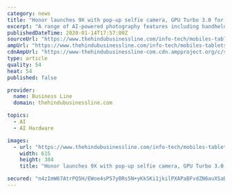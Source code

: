 ```yaml
---
category: news
title: "Honor launches 9X with pop-up selfie camera, GPU Turbo 3.0 for gaming enthusiasts"
excerpt: "A range of AI-powered photography features including handheld detection, light detection and video stabilisation are among the other features. Honor aims to target gaming enthusiasts with the 9X’s GPU Turbo 3.0 technology that can ..."
publishedDateTime: 2020-01-14T17:57:00Z
sourceUrl: "https://www.thehindubusinessline.com/info-tech/mobiles-tablets/honorlaunches-9x-with-pop-upselfiecameragpu-turbo-30-for-gaming-enthusiasts/article30567914.ece"
ampUrl: "https://www.thehindubusinessline.com/info-tech/mobiles-tablets/honorlaunches-9x-with-pop-upselfiecameragpu-turbo-30-for-gaming-enthusiasts/article30567914.ece/amp/"
cdnAmpUrl: "https://www-thehindubusinessline-com.cdn.ampproject.org/c/s/www.thehindubusinessline.com/info-tech/mobiles-tablets/honorlaunches-9x-with-pop-upselfiecameragpu-turbo-30-for-gaming-enthusiasts/article30567914.ece/amp/"
type: article
quality: 54
heat: 54
published: false

provider:
  name: Business Line
  domain: thehindubusinessline.com

topics:
  - AI
  - AI Hardware

images:
  - url: "https://www.thehindubusinessline.com/info-tech/mobiles-tablets/w238wd/article30567946.ece/ALTERNATES/LANDSCAPE_615/Honor9Xjpg"
    width: 615
    height: 384
    title: "Honor launches 9X with pop-up selfie camera, GPU Turbo 3.0 for gaming enthusiasts"

secured: "n4zImW67AtrPQ5H/EWoe4sP57yBRs5N+yKkSKi1jkilPXAPaBFvdZN6auXSaDr0YB60Hpn1/zNWxmjeweP/tb3GbIBYDVL18COtzEZ7MsfofL78oldlp6mgOmH9BOnH3OzgBOEBXCw6UHP0qs1+5vq09mSAnEkWDcrelOK6nP8lcBBl0dryv3wL5/ePE+Lt7bCyn2oo+fjHLfHfhCW1t2IrnUZlChZOG6beDWkbmRTI67ZW+WTdvzeplLjYyt46NZilKwR5l5PWgz4xKXW0nJXin6oZ4Ww1CNHx0Ktb8jPsbuTe3vQO/32Yfviqa0RolKFyGxKdiLG2HT6JsUEC7DWEPeakDmm8Yy7Tp4ZL+Sr7+//e5JetOvLDm/1KyUNz/ebhYXbuoYlmd7ZiKoq0J3U1jc76SlpQ2M34z1DUuR7yXb4RL6KG3zcRiZB45Z2EjlIzOg96vIMRu1foCEqNa4g==;l/jEJvSB8F/2ijybDSxQMw=="
---
```


